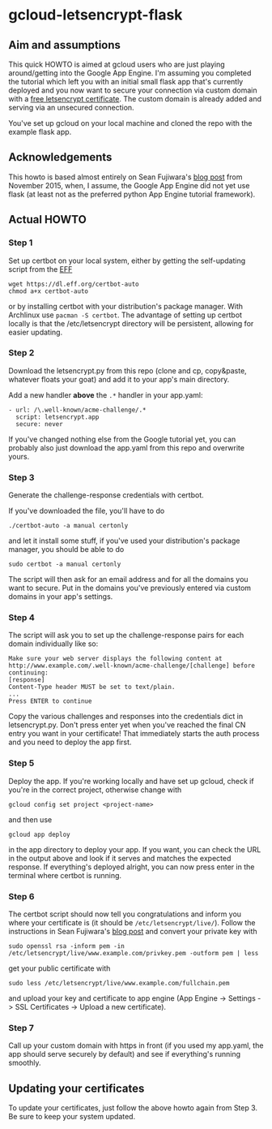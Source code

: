 # gcloud-letsencrypt-flask
## Aim and assumptions
This quick HOWTO is aimed at gcloud users who are just playing around/getting into the Google App Engine. I'm assuming you completed the tutorial which left you with an initial small flask app that's currently deployed and you now want to secure your connection via custom domain with a [free letsencrypt certificate](https://letsencrypt.org/). The custom domain is already added and serving via an unsecured connection.

You've set up gcloud on your local machine and cloned the repo with the example flask app.

## Acknowledgements
This howto is based almost entirely on Sean Fujiwara's [blog post](http://blog.seafuj.com/lets-encrypt-on-google-app-engine) from November 2015, when, I assume, the Google App Engine did not yet use flask (at least not as the preferred python App Engine tutorial framework).

## Actual HOWTO
### Step 1
Set up certbot on your local system, either by getting the self-updating script from the [EFF](https://certbot.eff.org/)
```
wget https://dl.eff.org/certbot-auto
chmod a+x certbot-auto
```
or by installing certbot with your distribution's package manager. With Archlinux use `pacman -S certbot`. The advantage of setting up certbot locally is that the /etc/letsencrypt directory will be persistent, allowing for easier updating.

### Step 2
Download the letsencrypt.py from this repo (clone and cp, copy&paste, whatever floats your goat) and add it to your app's main directory.

Add a new handler **above** the `.*` handler in your app.yaml:
```
- url: /\.well-known/acme-challenge/.*
  script: letsencrypt.app
  secure: never
```
If you've changed nothing else from the Google tutorial yet, you can probably also just download the app.yaml from this repo and overwrite yours.

### Step 3
Generate the challenge-response credentials with certbot.

If you've downloaded the file, you'll have to do
```
./certbot-auto -a manual certonly
```
and let it install some stuff, if you've used your distribution's package manager, you should be able to do
```
sudo certbot -a manual certonly
```
The script will then ask for an email address and for all the domains you want to secure. Put in the domains you've previously entered via custom domains in your app's settings.

### Step 4
The script will ask you to set up the challenge-response pairs for each domain individually like so:
```
Make sure your web server displays the following content at                                                                                                                             
http://www.example.com/.well-known/acme-challenge/[challenge] before continuing:
[response]
Content-Type header MUST be set to text/plain.
...
Press ENTER to continue
```
Copy the various challenges and responses into the credentials dict in letsencrypt.py. Don't press enter yet when you've reached the final CN entry you want in your certificate! That immediately starts the auth process and you need to deploy the app first.

### Step 5
Deploy the app. If you're working locally and have set up gcloud, check if you're in the correct project, otherwise change with
```
gcloud config set project <project-name>
```
and then use
```
gcloud app deploy
```
in the app directory to deploy your app. If you want, you can check the URL in the output above and look if it serves and matches the expected response. If everything's deployed alright, you can now press enter in the terminal where certbot is running.

### Step 6
The certbot script should now tell you congratulations and inform you where your certificate is (it should be `/etc/letsencrypt/live/`). Follow the instructions in Sean Fujiwara's [blog post](http://blog.seafuj.com/lets-encrypt-on-google-app-engine) and convert your private key with
```
sudo openssl rsa -inform pem -in /etc/letsencrypt/live/www.example.com/privkey.pem -outform pem | less
```
get your public certificate with
```
sudo less /etc/letsencrypt/live/www.example.com/fullchain.pem
```
and upload your key and certificate to app engine (App Engine -> Settings -> SSL Certificates -> Upload a new certificate).

### Step 7
Call up your custom domain with https in front (if you used my app.yaml, the app should serve securely by default) and see if everything's running smoothly.

## Updating your certificates
To update your certificates, just follow the above howto again from Step 3. Be sure to keep your system updated.
